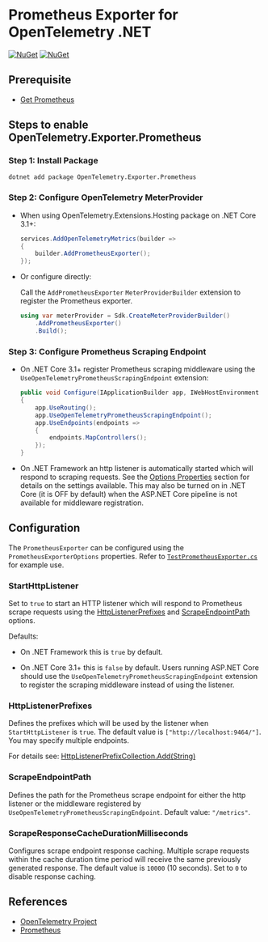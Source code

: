 # Prometheus Exporter for OpenTelemetry .NET

[![NuGet](https://img.shields.io/nuget/v/OpenTelemetry.Exporter.Prometheus.svg)](https://www.nuget.org/packages/OpenTelemetry.Exporter.Prometheus)
[![NuGet](https://img.shields.io/nuget/dt/OpenTelemetry.Exporter.Prometheus.svg)](https://www.nuget.org/packages/OpenTelemetry.Exporter.Prometheus)

## Prerequisite

* [Get Prometheus](https://prometheus.io/docs/introduction/first_steps/)

## Steps to enable OpenTelemetry.Exporter.Prometheus

### Step 1: Install Package

```shell
dotnet add package OpenTelemetry.Exporter.Prometheus
```

### Step 2: Configure OpenTelemetry MeterProvider

* When using OpenTelemetry.Extensions.Hosting package on .NET Core 3.1+:

    ```csharp
    services.AddOpenTelemetryMetrics(builder =>
    {
        builder.AddPrometheusExporter();
    });
    ```

* Or configure directly:

    Call the `AddPrometheusExporter` `MeterProviderBuilder` extension to
    register the Prometheus exporter.

    ```csharp
    using var meterProvider = Sdk.CreateMeterProviderBuilder()
        .AddPrometheusExporter()
        .Build();
    ```

### Step 3: Configure Prometheus Scraping Endpoint

* On .NET Core 3.1+ register Prometheus scraping middleware using the
  `UseOpenTelemetryPrometheusScrapingEndpoint` extension:

    ```csharp
    public void Configure(IApplicationBuilder app, IWebHostEnvironment env)
    {
        app.UseRouting();
        app.UseOpenTelemetryPrometheusScrapingEndpoint();
        app.UseEndpoints(endpoints =>
        {
            endpoints.MapControllers();
        });
    }
    ```

* On .NET Framework an http listener is automatically started which will respond
  to scraping requests. See the [Options Properties](#options-properties)
  section for details on the settings available. This may also be turned on in
  .NET Core (it is OFF by default) when the ASP.NET Core pipeline is not
  available for middleware registration.

## Configuration

The `PrometheusExporter` can be configured using the `PrometheusExporterOptions`
properties. Refer to
[`TestPrometheusExporter.cs`](../../examples/Console/TestPrometheusExporter.cs)
for example use.

### StartHttpListener

Set to `true` to start an HTTP listener which will respond to Prometheus scrape
requests using the [HttpListenerPrefixes](#httplistenerprefixes) and
[ScrapeEndpointPath](#scrapeendpointpath) options.

Defaults:

* On .NET Framework this is `true` by default.

* On .NET Core 3.1+ this is `false` by default. Users running ASP.NET Core
  should use the `UseOpenTelemetryPrometheusScrapingEndpoint` extension to
  register the scraping middleware instead of using the listener.

### HttpListenerPrefixes

Defines the prefixes which will be used by the listener when `StartHttpListener`
is `true`. The default value is `["http://localhost:9464/"]`. You may specify
multiple endpoints.

For details see:
[HttpListenerPrefixCollection.Add(String)](https://docs.microsoft.com/dotnet/api/system.net.httplistenerprefixcollection.add)

### ScrapeEndpointPath

Defines the path for the Prometheus scrape endpoint for
either the http listener or the middleware registered by
`UseOpenTelemetryPrometheusScrapingEndpoint`. Default value: `"/metrics"`.

### ScrapeResponseCacheDurationMilliseconds

Configures scrape endpoint response caching. Multiple scrape requests within the
cache duration time period will receive the same previously generated response.
The default value is `10000` (10 seconds). Set to `0` to disable response
caching.

## References

* [OpenTelemetry Project](https://opentelemetry.io/)
* [Prometheus](https://prometheus.io)
